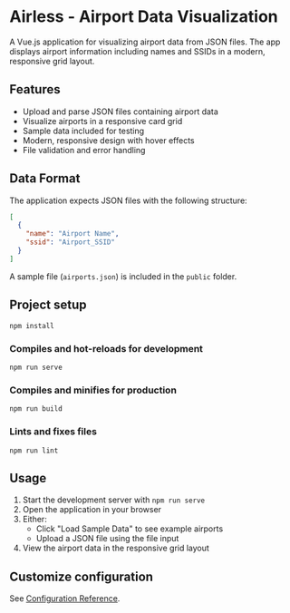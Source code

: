 # Airless - Airport Data Visualization

A Vue.js application for visualizing airport data from JSON files. The app displays airport information including names and SSIDs in a modern, responsive grid layout.

## Features

- Upload and parse JSON files containing airport data
- Visualize airports in a responsive card grid
- Sample data included for testing
- Modern, responsive design with hover effects
- File validation and error handling

## Data Format

The application expects JSON files with the following structure:

```json
[
  {
    "name": "Airport Name",
    "ssid": "Airport_SSID"
  }
]
```

A sample file (`airports.json`) is included in the `public` folder.

## Project setup
```
npm install
```

### Compiles and hot-reloads for development
```
npm run serve
```

### Compiles and minifies for production
```
npm run build
```

### Lints and fixes files
```
npm run lint
```

## Usage

1. Start the development server with `npm run serve`
2. Open the application in your browser
3. Either:
   - Click "Load Sample Data" to see example airports
   - Upload a JSON file using the file input
4. View the airport data in the responsive grid layout

## Customize configuration
See [Configuration Reference](https://cli.vuejs.org/config/).
